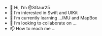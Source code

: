 - 👋 Hi, I’m @SGaur25
- 👀 I’m interested in Swift and UIKit
- 🌱 I’m currently learning ...IMU and MapBox
- 💞️ I’m looking to collaborate on ...
- 📫 How to reach me ...

<!---
SGaur25/SGaur25 is a ✨ special ✨ repository because its `README.md` (this file) appears on your GitHub profile.
You can click the Preview link to take a look at your changes.
--->
